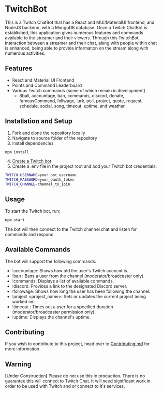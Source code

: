 # TwitchBot
This is a Twitch ChatBot that has a React and MUI/MaterialUI frontend, and NodeJS backend, with a MongoDB database. Once a Twitch ChatBot is established, this application gives numerous features and commands available to the streamer and their viewers. Through this TwitchBot, interaction between a streamer and their chat, along with people within chat is enhanced, being able to provide information on the stream along with numerous activities. 

## Features
- React and Material UI Frontend
- Points and Command Leaderboard
- Various Twitch commands (some of which remain in development)
    - 8ball, accountage, ban, commands, discord, donate, famousCommand, follwage, lurk, poll, project, quote, request, schedule, social, song, timeout, uptime, and weather

## Installation and Setup
1. Fork and clone the repository locally
2. Navigate to source folder of the repository
3. Install dependencies
```bash
npm install
```
4. [Create a Twitch bot](https://dev.twitch.tv/docs/irc/get-started/)
5. Create a .env file in the project root and add your Twitch bot credentials:
```bash
TWITCH_USERNAME=your_bot_username
TWITCH_PASSWORD=your_oauth_token
TWITCH_CHANNEL=channel_to_join
```

## Usage
To start the Twitch bot, run:
```bash
npm start
```
The bot will then connect to the Twitch channel chat and listen for commands and respond.

## Available Commands
The bot will support the following commands:
- !accountage: Shows how old the user's Twitch account is.
- !ban <username>: Bans a user from the channel (moderator/broadcaster only).
- !commands: Displays a list of available commands.
- !discord: Provides a link to the designated Discord server.
- !followage: Shows how long the user has been following the channel.
- !project <project_name>: Sets or updates the current project being worked on.
- !timeout <username> <duration>: Times out a user for a specified duration (moderator/broadcaster permission only).
- !uptime: Displays the channel's uptime.

## Contributing
If you wish to contribute to this project, head over to [Contributing.md](https://github.com/gbowne1/TwitchBot/blob/main/CONTRIBUTING.md) for more information.

## Warning
[Under Construction] Please do not use this in production. There is no guarantee this will connect to Twitch Chat.
It will need significant work in order to be used with Twitch and or connect to it's services.

